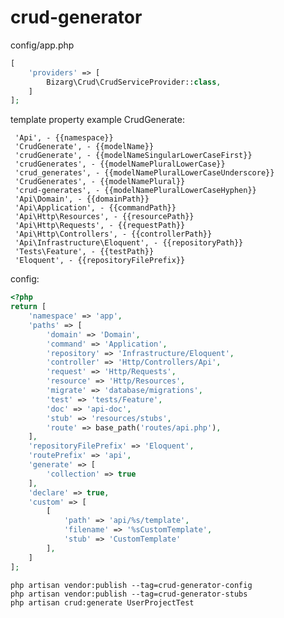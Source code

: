 # crud-generator

config/app.php
```PHP
[
    'providers' => [
        Bizarg\Crud\CrudServiceProvider::class,
    ]
];
```
template property example CrudGenerate:

     'Api', - {{namespace}} 
     'CrudGenerate', - {{modelName}} 
     'crudGenerate', - {{modelNameSingularLowerCaseFirst}}
     'crudGenerates', - {{modelNamePluralLowerCase}} 
     'crud_generates', - {{modelNamePluralLowerCaseUnderscore}} 
     'CrudGenerates', - {{modelNamePlural}} 
     'crud-generates', - {{modelNamePluralLowerCaseHyphen}} 
     'Api\Domain', - {{domainPath}} 
     'Api\Application', - {{commandPath}}
     'Api\Http\Resources', - {{resourcePath}}
     'Api\Http\Requests', - {{requestPath}}
     'Api\Http\Controllers', - {{controllerPath}} 
     'Api\Infrastructure\Eloquent', - {{repositoryPath}} 
     'Tests\Feature', - {{testPath}} 
     'Eloquent', - {{repositoryFilePrefix}}

config:
```PHP
<?php
return [
    'namespace' => 'app',
    'paths' => [
        'domain' => 'Domain',
        'command' => 'Application',
        'repository' => 'Infrastructure/Eloquent',
        'controller' => 'Http/Controllers/Api',
        'request' => 'Http/Requests',
        'resource' => 'Http/Resources',
        'migrate' => 'database/migrations',
        'test' => 'tests/Feature',
        'doc' => 'api-doc',
        'stub' => 'resources/stubs',
        'route' => base_path('routes/api.php'),
    ],
    'repositoryFilePrefix' => 'Eloquent',
    'routePrefix' => 'api',
    'generate' => [
        'collection' => true
    ],
    'declare' => true,
    'custom' => [
        [
            'path' => 'api/%s/template',
            'filename' => '%sCustomTemplate',
            'stub' => 'CustomTemplate'
        ],
    ]
];
```             

    php artisan vendor:publish --tag=crud-generator-config
    php artisan vendor:publish --tag=crud-generator-stubs
    php artisan crud:generate UserProjectTest
